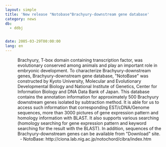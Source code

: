 ```yaml
---
layout: simple
title: 'New release "Notobase"Brachyury-downstream gene database'
category: news
db:
  - ddbj


date: 2005-03-29T00:00:00
lang: en
---
```


<dd>Brachyury, T-box domain containing transcription factor, was evolutionary conserved among animals and play an important role in embryonic development. To characterize Brachyury-downstream genes, Brachyury-downstream gene database, "NotoBase" was constructed by Kyoto University, Molecular and Evolutionary Developmental Biology and National Institute of Genetics, Center for Information Biology and DNA Data Bank of Japan. This database contains the annotation information for approximately 500 Brachyury downstream genes isolated by subtraction method. It is able for us to access such information that corresponding EST/cDNA/Genome sequences, more than 3000 pictures of gene expression pattern and homology information with BLAST. It also supports various searching (homology searching for gene expression pattern and keyword searching for the result with the BLAST). In addition, sequences of the Brachyury-downstream genes can be available from "Download" site.
<dd>  - NotoBase: http://ciona.lab.nig.ac.jp/notochord/cibra/index.htm</dd>
</dd>
